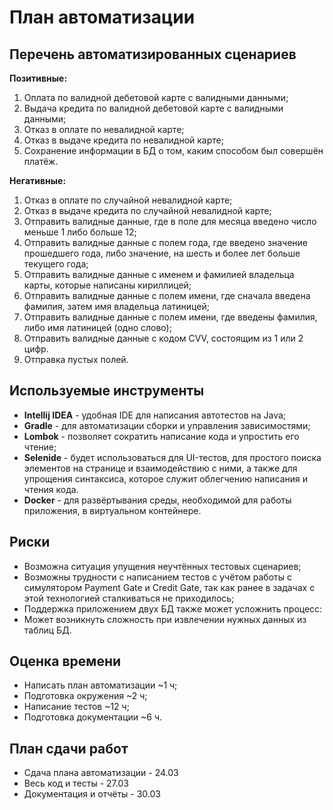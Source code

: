 # План автоматизации

## Перечень автоматизированных сценариев

**Позитивные:**
1. Оплата по валидной дебетовой карте с валидными данными;
2. Выдача кредита по валидной дебетовой карте с валидными данными;
3. Отказ в оплате по невалидной карте;
4. Отказ в выдаче кредита по невалидной карте;
5. Сохранение информации в БД о том, каким способом был совершён платёж.

**Негативные:**
1. Отказ в оплате по случайной невалидной карте;
2. Отказ в выдаче кредита по случайной невалидной карте;
3. Отправить валидные данные, где в поле для месяца введено число меньше 1 либо больше 12;
4. Отправить валидные данные с полем года, где введено значение прошедшего года, либо значение, на шесть и более лет больше текущего года;
5. Отправить валидные данные с именем и фамилией владельца карты, которые написаны кириллицей;
6. Отправить валидные данные с полем имени, где сначала введена фамилия, затем имя владельца латиницей;
7. Отправить валидные данные с полем имени, где введены фамилия, либо имя латиницей (одно слово);
8. Отправить валидные данные с кодом CVV, состоящим из 1 или 2 цифр.
9. Отправка пустых полей.

## Используемые инструменты

+ **Intellij IDEA** - удобная IDE для написания автотестов на Java;
+ **Gradle** - для автоматизации сборки и управления зависимостями;
+ **Lombok** - позволяет сократить написание кода и упростить его чтение;
+ **Selenide** - будет использоваться для UI-тестов, для простого поиска элементов на странице и взаимодействию с ними, а также для упрощения синтаксиса, которое служит облегчению написания и чтения кода.
+ **Docker** - для развёртывания среды, необходимой для работы приложения, в виртуальном контейнере.

## Риски

+ Возможна ситуация упущения неучтённых тестовых сценариев;
+ Возможны трудности с написанием тестов с учётом работы с симулятором Payment Gate и Credit Gate, так как ранее в задачах с этой технологией сталкиваться не приходилось;
+ Поддержка приложением двух БД также может усложнить процесс:
+ Может возникнуть сложность при извлечении нужных данных из таблиц БД.

## Оценка времени

+ Написать план автоматизации ~1 ч;
+ Подготовка окружения ~2 ч;
+ Написание тестов ~12 ч;
+ Подготовка документации ~6 ч.

## План сдачи работ

+ Сдача плана автоматизации - 24.03
+ Весь код и тесты - 27.03
+ Документация и отчёты - 30.03



